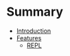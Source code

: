 # Summary

- [Introduction](./intro.md)
- [Features](./features/README.md)
  - [REPL](./features/repl.md)
